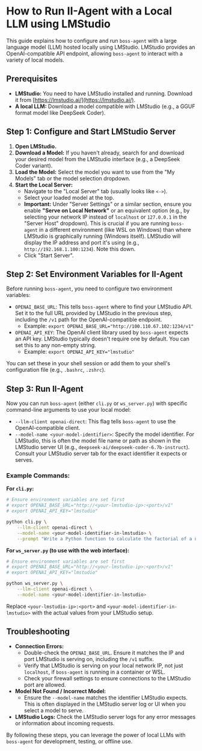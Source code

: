 # How to Run II-Agent with a Local LLM using LMStudio

This guide explains how to configure and run `boss-agent` with a large language model (LLM) hosted locally using LMStudio. LMStudio provides an OpenAI-compatible API endpoint, allowing `boss-agent` to interact with a variety of local models.

## Prerequisites

*   **LMStudio:** You need to have LMStudio installed and running. Download it from [https://lmstudio.ai/](https://lmstudio.ai/).
*   **A local LLM:** Download a model compatible with LMStudio (e.g., a GGUF format model like DeepSeek Coder).

## Step 1: Configure and Start LMStudio Server

1.  **Open LMStudio.**
2.  **Download a Model:** If you haven't already, search for and download your desired model from the LMStudio interface (e.g., a DeepSeek Coder variant).
3.  **Load the Model:** Select the model you want to use from the "My Models" tab or the model selection dropdown.
4.  **Start the Local Server:**
    *   Navigate to the "Local Server" tab (usually looks like `<->`).
    *   Select your loaded model at the top.
    *   **Important:** Under "Server Settings" or a similar section, ensure you enable **"Serve on Local Network"** or an equivalent option (e.g., by selecting your network IP instead of `localhost` or `127.0.0.1` in the "Server Host" dropdown). This is crucial if you are running `boss-agent` in a different environment (like WSL on Windows) than where LMStudio is graphically running (Windows itself). LMStudio will display the IP address and port it's using (e.g., `http://192.168.1.100:1234`). Note this down.
    *   Click "Start Server".

## Step 2: Set Environment Variables for II-Agent

Before running `boss-agent`, you need to configure two environment variables:

*   `OPENAI_BASE_URL`: This tells `boss-agent` where to find your LMStudio API. Set it to the full URL provided by LMStudio in the previous step, including the `/v1` path for the OpenAI-compatible endpoint.
    *   Example: `export OPENAI_BASE_URL="http://100.110.67.102:1234/v1"`
*   `OPENAI_API_KEY`: The OpenAI client library used by `boss-agent` expects an API key. LMStudio typically doesn't require one by default. You can set this to any non-empty string.
    *   Example: `export OPENAI_API_KEY="lmstudio"`

You can set these in your shell session or add them to your shell's configuration file (e.g., `.bashrc`, `.zshrc`).

## Step 3: Run II-Agent

Now you can run `boss-agent` (either `cli.py` or `ws_server.py`) with specific command-line arguments to use your local model:

*   `--llm-client openai-direct`: This flag tells `boss-agent` to use the OpenAI-compatible client.
*   `--model-name <your-model-identifier>`: Specify the model identifier. For LMStudio, this is often the model file name or path as shown in the LMStudio server UI (e.g., `deepseek-ai/deepseek-coder-6.7b-instruct`). Consult your LMStudio server tab for the exact identifier it expects or serves.

### Example Commands:

**For `cli.py`:**

```bash
# Ensure environment variables are set first
# export OPENAI_BASE_URL="http://<your-lmstudio-ip>:<port>/v1"
# export OPENAI_API_KEY="lmstudio"

python cli.py \
    --llm-client openai-direct \
    --model-name <your-model-identifier-in-lmstudio> \
    --prompt "Write a Python function to calculate the factorial of a number."
```

**For `ws_server.py` (to use with the web interface):**

```bash
# Ensure environment variables are set first
# export OPENAI_BASE_URL="http://<your-lmstudio-ip>:<port>/v1"
# export OPENAI_API_KEY="lmstudio"

python ws_server.py \
    --llm-client openai-direct \
    --model-name <your-model-identifier-in-lmstudio>
```

Replace `<your-lmstudio-ip>:<port>` and `<your-model-identifier-in-lmstudio>` with the actual values from your LMStudio setup.

## Troubleshooting

*   **Connection Errors:**
    *   Double-check the `OPENAI_BASE_URL`. Ensure it matches the IP and port LMStudio is serving on, including the `/v1` suffix.
    *   Verify that LMStudio is serving on your local network IP, not just `localhost`, if `boss-agent` is running in a container or WSL.
    *   Check your firewall settings to ensure connections to the LMStudio port are allowed.
*   **Model Not Found / Incorrect Model:**
    *   Ensure the `--model-name` matches the identifier LMStudio expects. This is often displayed in the LMStudio server log or UI when you select a model to serve.
*   **LMStudio Logs:** Check the LMStudio server logs for any error messages or information about incoming requests.

By following these steps, you can leverage the power of local LLMs with `boss-agent` for development, testing, or offline use. 